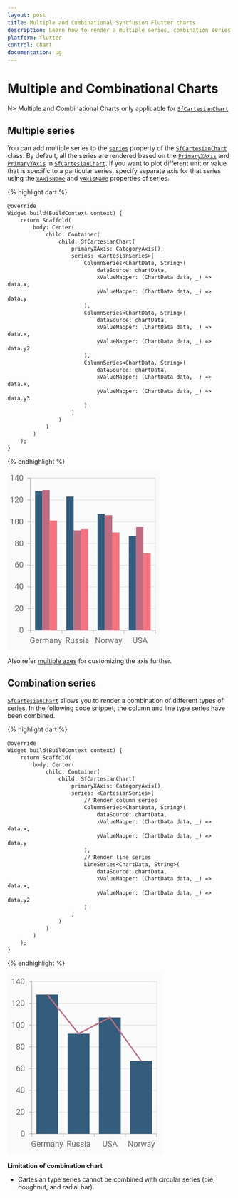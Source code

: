 ```yaml
---
layout: post
title: Multiple and Combinational Syncfusion Flutter charts
description: Learn how to render a multiple series, combination series and limitations of combinations in SfCartesianChart.
platform: flutter
control: Chart
documentation: ug
---
```


# Multiple and Combinational Charts

N> Multiple and Combinational Charts only applicable for [`SfCartesianChart`](https://pub.dev/documentation/syncfusion_flutter_charts/latest/charts/SfCartesianChart-class.html)

## Multiple series

You can add multiple series to the [`series`](https://pub.dev/documentation/syncfusion_flutter_charts/latest/charts/SfCartesianChart/series.html) property of the [`SfCartesianChart`](https://pub.dev/documentation/syncfusion_flutter_charts/latest/charts/SfCartesianChart-class.html) class. By default, all the series are rendered based on the [`PrimaryXAxis`](https://pub.dev/documentation/syncfusion_flutter_charts/latest/charts/SfCartesianChart/primaryXAxis.html) and [`PrimaryYAxis`](https://pub.dev/documentation/syncfusion_flutter_charts/latest/charts/SfCartesianChart/primaryYAxis.html) in [`SfCartesianChart`](https://pub.dev/documentation/syncfusion_flutter_charts/latest/charts/SfCartesianChart-class.html). If you want to plot different unit or value that is specific to a particular series, specify separate axis for that series using the [`xAxisName`](https://pub.dev/documentation/syncfusion_flutter_charts/latest/charts/CartesianSeries/xAxisName.html) and [`yAxisName`](https://pub.dev/documentation/syncfusion_flutter_charts/latest/charts/CartesianSeries/yAxisName.html) properties of series.

{% highlight dart %} 

    @override
    Widget build(BuildContext context) {
        return Scaffold(
            body: Center(
                child: Container(
                    child: SfCartesianChart(
                        primaryXAxis: CategoryAxis(),
                        series: <CartesianSeries>[
                            ColumnSeries<ChartData, String>(
                                dataSource: chartData,
                                xValueMapper: (ChartData data, _) => data.x,
                                yValueMapper: (ChartData data, _) => data.y
                            ),
                            ColumnSeries<ChartData, String>(
                                dataSource: chartData,
                                xValueMapper: (ChartData data, _) => data.x,
                                yValueMapper: (ChartData data, _) => data.y2
                            ),
                            ColumnSeries<ChartData, String>(
                                dataSource: chartData,
                                xValueMapper: (ChartData data, _) => data.x,
                                yValueMapper: (ChartData data, _) => data.y3
                            )
                        ]
                    )
                )
            )
        );
    }

{% endhighlight %}

![Multiple series](images/cartesian-series-customization/multipleSeries.jpg)

Also refer [multiple axes](./axis-customization#multiple-axes) for customizing the axis further.

## Combination series

[`SfCartesianChart`](https://pub.dev/documentation/syncfusion_flutter_charts/latest/charts/SfCartesianChart-class.html) allows you to render a combination of different types of series. In the following code snippet, the column and line type series have been combined.

{% highlight dart %} 

    @override
    Widget build(BuildContext context) {
        return Scaffold(
            body: Center(
                child: Container(
                    child: SfCartesianChart(
                        primaryXAxis: CategoryAxis(),
                        series: <CartesianSeries>[
                            // Render column series
                            ColumnSeries<ChartData, String>(
                                dataSource: chartData,
                                xValueMapper: (ChartData data, _) => data.x,
                                yValueMapper: (ChartData data, _) => data.y
                            ),
                            // Render line series
                            LineSeries<ChartData, String>(
                                dataSource: chartData,
                                xValueMapper: (ChartData data, _) => data.x,
                                yValueMapper: (ChartData data, _) => data.y2
                            )
                        ]
                    )
                )
            )
        );
    }

{% endhighlight %}

![Combination series](images/cartesian-series-customization/combination_series.jpg)

**Limitation of combination chart**

* Cartesian type series cannot be combined with circular series (pie, doughnut, and radial bar).